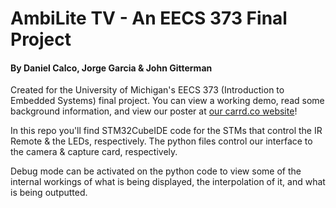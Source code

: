 ﻿# AmbiLite TV - An EECS 373 Final Project
#### By Daniel Calco, Jorge Garcia & John Gitterman

Created for the University of Michigan's EECS 373 (Introduction to Embedded Systems) final project. You can view a working demo, read some background information, and view our poster at [our carrd.co website](https://373ambilite.carrd.co/)! 

In this repo you'll find STM32CubeIDE code for the STMs that control the IR Remote & the LEDs, respectively. The python files control our interface to the camera & capture card, respectively. 

Debug mode can be activated on the python code to view some of the internal workings of what is being displayed, the interpolation of it, and what is being outputted. 




